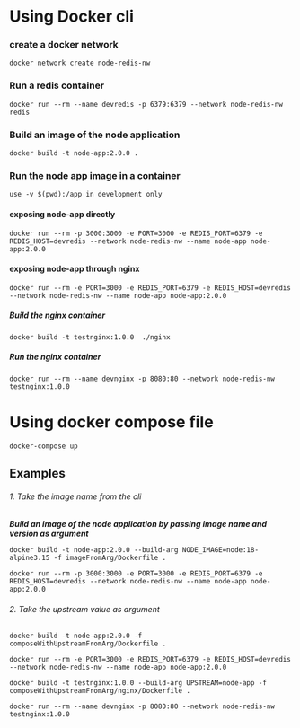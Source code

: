 # Using Docker cli

### create a docker network

```
docker network create node-redis-nw
```

### Run a redis container

```
docker run --rm --name devredis -p 6379:6379 --network node-redis-nw redis
```

### Build an image of the node application

```
docker build -t node-app:2.0.0 .
```

### Run the node app image in a container

`use -v $(pwd):/app in development only`

#### exposing node-app directly

```
docker run --rm -p 3000:3000 -e PORT=3000 -e REDIS_PORT=6379 -e REDIS_HOST=devredis --network node-redis-nw --name node-app node-app:2.0.0
```

#### exposing node-app through nginx

```
docker run --rm -e PORT=3000 -e REDIS_PORT=6379 -e REDIS_HOST=devredis --network node-redis-nw --name node-app node-app:2.0.0
```

##### Build the nginx container

```
docker build -t testnginx:1.0.0  ./nginx
```

##### Run the nginx container

```
docker run --rm --name devnginx -p 8080:80 --network node-redis-nw testnginx:1.0.0
```

# Using docker compose file

```
docker-compose up
```

## Examples

###### 1. Take the image name from the cli

**_Build an image of the node application by passing image name and version as argument_**

```
docker build -t node-app:2.0.0 --build-arg NODE_IMAGE=node:18-alpine3.15 -f imageFromArg/Dockerfile .
```

```
docker run --rm -p 3000:3000 -e PORT=3000 -e REDIS_PORT=6379 -e REDIS_HOST=devredis --network node-redis-nw --name node-app node-app:2.0.0
```

###### 2. Take the upstream value as argument

```
docker build -t node-app:2.0.0 -f composeWithUpstreamFromArg/Dockerfile .
```

```
docker run --rm -e PORT=3000 -e REDIS_PORT=6379 -e REDIS_HOST=devredis --network node-redis-nw --name node-app node-app:2.0.0
```

```
docker build -t testnginx:1.0.0 --build-arg UPSTREAM=node-app -f composeWithUpstreamFromArg/nginx/Dockerfile .
```

```
docker run --rm --name devnginx -p 8080:80 --network node-redis-nw testnginx:1.0.0
```
